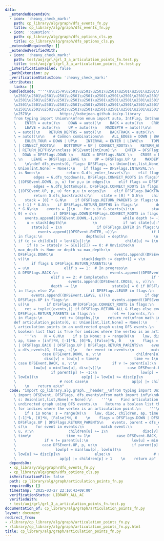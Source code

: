 ```yaml
---
data:
  _extendedDependsOn:
  - icon: ':heavy_check_mark:'
    path: cp_library/alg/graph/dfs_events_fn.py
    title: cp_library/alg/graph/dfs_events_fn.py
  - icon: ':question:'
    path: cp_library/alg/graph/dfs_options_cls.py
    title: cp_library/alg/graph/dfs_options_cls.py
  _extendedRequiredBy: []
  _extendedVerifiedWith:
  - icon: ':heavy_check_mark:'
    path: test/aoj/grl/grl_3_a_articulation_points_fn.test.py
    title: test/aoj/grl/grl_3_a_articulation_points_fn.test.py
  _isVerificationFailed: false
  _pathExtension: py
  _verificationStatusIcon: ':heavy_check_mark:'
  attributes:
    links: []
  bundledCode: "'''\n\u257A\u2501\u2501\u2501\u2501\u2501\u2501\u2501\u2501\u2501\u2501\
    \u2501\u2501\u2501\u2501\u2501\u2501\u2501\u2501\u2501\u2501\u2501\u2501\u2501\
    \u2501\u2501\u2501\u2501\u2501\u2501\u2501\u2501\u2501\u2501\u2501\u2501\u2501\
    \u2501\u2501\u2501\u2501\u2501\u2501\u2501\u2501\u2501\u2501\u2501\u2501\u2501\
    \u2501\u2501\u2501\u2501\u2501\u2501\u2501\u2501\u2501\u2501\u2501\u2501\u2501\
    \u2578\n             https://kobejean.github.io/cp-library               \n'''\n\
    from typing import Union\n\nfrom enum import auto, IntFlag, IntEnum\n\nclass DFSFlags(IntFlag):\n\
    \    ENTER = auto()\n    DOWN = auto()\n    BACK = auto()\n    CROSS = auto()\n\
    \    LEAVE = auto()\n    UP = auto()\n    MAXDEPTH = auto()\n\n    RETURN_PARENTS\
    \ = auto()\n    RETURN_DEPTHS = auto()\n    BACKTRACK = auto()\n    CONNECT_ROOTS\
    \ = auto()\n\n    # Common combinations\n    ALL_EDGES = DOWN | BACK | CROSS\n\
    \    EULER_TOUR = DOWN | UP\n    INTERVAL = ENTER | LEAVE\n    TOPDOWN = DOWN\
    \ | CONNECT_ROOTS\n    BOTTOMUP = UP | CONNECT_ROOTS\n    RETURN_ALL = RETURN_PARENTS\
    \ | RETURN_DEPTHS\n\nclass DFSEvent(IntEnum):\n    ENTER = DFSFlags.ENTER \n \
    \   DOWN = DFSFlags.DOWN \n    BACK = DFSFlags.BACK \n    CROSS = DFSFlags.CROSS\
    \ \n    LEAVE = DFSFlags.LEAVE \n    UP = DFSFlags.UP \n    MAXDEPTH = DFSFlags.MAXDEPTH\n\
    \    \n\ndef dfs_events(G, flags: DFSFlags, s: Union[int,list,None] = None, max_depth:\
    \ Union[int,None] = None):\n    if flags == DFSFlags.INTERVAL:\n        if max_depth\
    \ is None:\n            return G.dfs_enter_leave(s)\n    elif flags == DFSFlags.TOPDOWN:\n\
    \        edges = G.dfs_topdown(s, DFSFlags.CONNECT_ROOTS in flags)\n        return\
    \ [(DFSEvent.DOWN, p, u) for p,u in edges]\n    elif flags == DFSFlags.BOTTOMUP:\n\
    \        edges = G.dfs_bottomup(s, DFSFlags.CONNECT_ROOTS in flags)\n        return\
    \ [(DFSEvent.UP, p, u) for p,u in edges]\n    elif DFSFlags.BACKTRACK in flags:\n\
    \        return G.dfs_backtrack(s)\n    state = [0] * G.N\n    child = [0] * G.N\n\
    \    stack = [0] * G.N\n    if DFSFlags.RETURN_PARENTS in flags:\n        parents\
    \ = [-1] * G.N\n    if DFSFlags.RETURN_DEPTHS in flags:\n        depths = [-1]\
    \ * G.N\n\n    events = []\n    for s in G.starts(s):\n        stack[depth :=\
    \ 0] = s\n        if DFSFlags.DOWN|DFSFlags.CONNECT_ROOTS in flags:\n        \
    \    events.append((DFSEvent.DOWN,-1,s))\n        while depth != -1:\n       \
    \     u = stack[depth]\n            \n            if not state[u]:\n         \
    \       state[u] = 1\n                if DFSFlags.ENTER in flags:\n          \
    \          events.append((DFSEvent.ENTER, u))\n                if DFSFlags.RETURN_DEPTHS\
    \ in flags:\n                    depths[u] = depth\n            \n           \
    \ if (c := child[u]) < len(G[u]):\n                child[u] += 1\n           \
    \     if (s := state[v := G[u][c]]) == 0: # Unvisited\n                    if\
    \ max_depth is None or depth <= max_depth:\n                        if flags &\
    \ DFSFlags.DOWN:\n                            events.append((DFSEvent.DOWN, u,\
    \ v))\n                        stack[depth := depth+1] = v\n                 \
    \       if flags & DFSFlags.RETURN_PARENTS:\n                            parents[v]\
    \ = u\n                elif s == 1:  # In progress\n                    if flags\
    \ & DFSFlags.BACK:\n                        events.append((DFSEvent.BACK, u, v))\n\
    \                elif s == 2: # Completed\n                    if flags & DFSFlags.CROSS:\n\
    \                        events.append((DFSEvent.CROSS, u, v))\n            else:\n\
    \                depth -= 1\n                state[u] = 0 if DFSFlags.BACKTRACK\
    \ in flags else 2\n                if DFSFlags.LEAVE in flags:\n             \
    \       events.append((DFSEvent.LEAVE, u))\n                if depth != -1 and\
    \ DFSFlags.UP in flags:\n                    events.append((DFSEvent.UP, stack[depth],\
    \ u))\n        if DFSFlags.UP|DFSFlags.CONNECT_ROOTS in flags:\n            events.append((DFSEvent.UP,-1,s))\n\
    \    ret = tuple((events,)) if DFSFlags.RETURN_ALL & flags else events\n    if\
    \ DFSFlags.RETURN_PARENTS in flags:\n        ret += (parents,)\n    if DFSFlags.RETURN_DEPTHS\
    \ in flags:\n        ret += (depths,)\n    return ret\nfrom math import inf\n\n\
    def articulation_points(G, s: Union[int,list,None] = None):\n    '''\n    Find\
    \ articulation points in an undirected graph using DFS events.\n    Returns a\
    \ boolean list that is True for indices where the vertex is an articulation point.\n\
    \    '''\n    N = G.N\n    if s is None: s = range(N)\n    low, disc, children,\
    \ ap, time = [inf]*N, [-1]*N, [0]*N, [False]*N, 0    \n    flags = DFSFlags.DOWN\
    \ | DFSFlags.BACK | DFSFlags.UP | DFSFlags.RETURN_PARENTS\n    events, parent\
    \ = dfs_events(G, flags, s)\n    for event in events:\n        match event:\n\
    \            case DFSEvent.DOWN, u, v:\n                children[u] += 1\n   \
    \             disc[v] = low[v] = time\n                time += 1\n           \
    \ case DFSEvent.BACK, u, v:\n                if v != parent[u]:\n            \
    \        low[u] = min(low[u], disc[v])\n            case DFSEvent.UP, p, u:\n\
    \                if parent[p] != -1:\n                    low[p] = min(low[p],\
    \ low[u])\n                    ap[p] |= low[u] >= disc[p]\n                else:\n\
    \                    # root case\n                    ap[p] |= children[p] > 1\
    \    \n    return ap\n"
  code: "import cp_library.alg.graph.__header__\nfrom typing import Union\nfrom cp_library.alg.graph.dfs_events_fn\
    \ import DFSEvent, DFSFlags, dfs_events\nfrom math import inf\n\ndef articulation_points(G,\
    \ s: Union[int,list,None] = None):\n    '''\n    Find articulation points in an\
    \ undirected graph using DFS events.\n    Returns a boolean list that is True\
    \ for indices where the vertex is an articulation point.\n    '''\n    N = G.N\n\
    \    if s is None: s = range(N)\n    low, disc, children, ap, time = [inf]*N,\
    \ [-1]*N, [0]*N, [False]*N, 0    \n    flags = DFSFlags.DOWN | DFSFlags.BACK |\
    \ DFSFlags.UP | DFSFlags.RETURN_PARENTS\n    events, parent = dfs_events(G, flags,\
    \ s)\n    for event in events:\n        match event:\n            case DFSEvent.DOWN,\
    \ u, v:\n                children[u] += 1\n                disc[v] = low[v] =\
    \ time\n                time += 1\n            case DFSEvent.BACK, u, v:\n   \
    \             if v != parent[u]:\n                    low[u] = min(low[u], disc[v])\n\
    \            case DFSEvent.UP, p, u:\n                if parent[p] != -1:\n  \
    \                  low[p] = min(low[p], low[u])\n                    ap[p] |=\
    \ low[u] >= disc[p]\n                else:\n                    # root case\n\
    \                    ap[p] |= children[p] > 1    \n    return ap"
  dependsOn:
  - cp_library/alg/graph/dfs_events_fn.py
  - cp_library/alg/graph/dfs_options_cls.py
  isVerificationFile: false
  path: cp_library/alg/graph/articulation_points_fn.py
  requiredBy: []
  timestamp: '2025-03-27 22:10:43+09:00'
  verificationStatus: LIBRARY_ALL_AC
  verifiedWith:
  - test/aoj/grl/grl_3_a_articulation_points_fn.test.py
documentation_of: cp_library/alg/graph/articulation_points_fn.py
layout: document
redirect_from:
- /library/cp_library/alg/graph/articulation_points_fn.py
- /library/cp_library/alg/graph/articulation_points_fn.py.html
title: cp_library/alg/graph/articulation_points_fn.py
---
```

